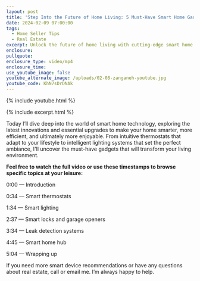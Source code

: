 ```yaml
---
layout: post
title: 'Step Into the Future of Home Living: 5 Must-Have Smart Home Gadgets '
date: 2024-02-09 07:00:00
tags:
  - Home Seller Tips
  - Real Estate
excerpt: Unlock the future of home living with cutting-edge smart home technology.
enclosure:
pullquote:
enclosure_type: video/mp4
enclosure_time:
use_youtube_image: false
youtube_alternate_image: /uploads/02-08-zanganeh-youtube.jpg
youtube_code: KhN7sDrDNAk
---
```

{% include youtube.html %}

{% include excerpt.html %}

Today I’ll dive deep into the world of smart home technology, exploring the latest innovations and essential upgrades to make your home smarter, more efficient, and ultimately more enjoyable. From intuitive thermostats that adapt to your lifestyle to intelligent lighting systems that set the perfect ambiance, I'll uncover the must-have gadgets that will transform your living environment.

**Feel free to watch the full video or use these timestamps to browse specific topics at your leisure:**

0:00 — Introduction

0:34 — Smart thermostats

1:34 — Smart lighting

2:37 — Smart locks and garage openers

3:34 — Leak detection systems

4:45 — Smart home hub

5:04 — Wrapping up

If you need more smart device recommendations or have any questions about real estate, call or email me. I’m always happy to help.